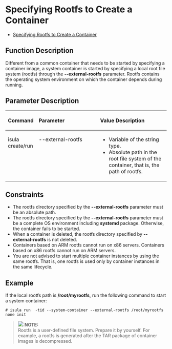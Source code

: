 # Specifying Rootfs to Create a Container

- [Specifying Rootfs to Create a Container](#specifying-rootfs-to-create-a-container)


## Function Description

Different from a common container that needs to be started by specifying a container image, a system container is started by specifying a local root file system \(rootfs\) through the  **--external-rootfs**  parameter. Rootfs contains the operating system environment on which the container depends during running.

## Parameter Description

<a name="en-us_topic_0182200826_table99231016135214"></a>
<table><thead align="left"><tr id="en-us_topic_0182200826_row13923616125218"><th class="cellrowborder" valign="top" width="15.2%" id="mcps1.1.4.1.1"><p id="en-us_topic_0182200826_p1692351613529"><a name="en-us_topic_0182200826_p1692351613529"></a><a name="en-us_topic_0182200826_p1692351613529"></a><strong id="b84235270693550"><a name="b84235270693550"></a><a name="b84235270693550"></a>Command</strong></p>
</th>
<th class="cellrowborder" valign="top" width="40.01%" id="mcps1.1.4.1.2"><p id="en-us_topic_0182200826_p3923191620525"><a name="en-us_topic_0182200826_p3923191620525"></a><a name="en-us_topic_0182200826_p3923191620525"></a><strong id="b186341111497"><a name="b186341111497"></a><a name="b186341111497"></a>Parameter</strong></p>
</th>
<th class="cellrowborder" valign="top" width="44.79%" id="mcps1.1.4.1.3"><p id="en-us_topic_0182200826_p3924171618525"><a name="en-us_topic_0182200826_p3924171618525"></a><a name="en-us_topic_0182200826_p3924171618525"></a><strong id="b842352706152130"><a name="b842352706152130"></a><a name="b842352706152130"></a>Value Description</strong></p>
</th>
</tr>
</thead>
<tbody><tr id="en-us_topic_0182200826_row12924616195217"><td class="cellrowborder" valign="top" width="15.2%" headers="mcps1.1.4.1.1 "><p id="en-us_topic_0182200826_p092419166523"><a name="en-us_topic_0182200826_p092419166523"></a><a name="en-us_topic_0182200826_p092419166523"></a>isula create/run</p>
</td>
<td class="cellrowborder" valign="top" width="40.01%" headers="mcps1.1.4.1.2 "><p id="en-us_topic_0182200826_p692431614524"><a name="en-us_topic_0182200826_p692431614524"></a><a name="en-us_topic_0182200826_p692431614524"></a>--external-rootfs</p>
</td>
<td class="cellrowborder" valign="top" width="44.79%" headers="mcps1.1.4.1.3 "><a name="en-us_topic_0182200826_ul1292410168521"></a><a name="en-us_topic_0182200826_ul1292410168521"></a><ul id="en-us_topic_0182200826_ul1292410168521"><li>Variable of the string type.</li><li>Absolute path in the root file system of the container, that is, the path of rootfs.</li></ul>
</td>
</tr>
</tbody>
</table>

## Constraints

-   The rootfs directory specified by the  **--external-rootfs**  parameter must be an absolute path.
-   The rootfs directory specified by the  **--external-rootfs**  parameter must be a complete OS environment including **systemd** package. Otherwise, the container fails to be started.
-   When a container is deleted, the rootfs directory specified by  **--external-rootfs**  is not deleted.
-   Containers based on ARM rootfs cannot run on x86 servers. Containers based on x86 rootfs cannot run on ARM servers.
-   You are not advised to start multiple container instances by using the same rootfs. That is, one rootfs is used only by container instances in the same lifecycle.

## Example

If the local rootfs path is  **/root/myrootfs**, run the following command to start a system container:

```
# isula run  -tid --system-container --external-rootfs /root/myrootfs none init
```

>![](./public_sys-resources/icon-note.gif) **NOTE:**   
>Rootfs is a user-defined file system. Prepare it by yourself. For example, a rootfs is generated after the TAR package of container images is decompressed.  

